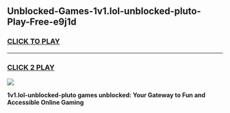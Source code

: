 
## Unblocked-Games-1v1.lol-unblocked-pluto-Play-Free-e9j1d
<h3>
<a href="https://premium76.site?title=1v1.lol-unblocked-pluto&ref=21A">CLICK TO PLAY</a></h3>
<hr>

<h3>
<a href="https://premium76.site?title=1v1.lol-unblocked-pluto&ref=21A">CLICK 2 PLAY</a>
  
</h3>

<a href="https://premium76.site?title=1v1.lol-unblocked-pluto&ref=21A"><img src="https://clearcache.store/games.png"></a>


**1v1.lol-unblocked-pluto games unblocked: Your Gateway to Fun and Accessible Online Gaming**
